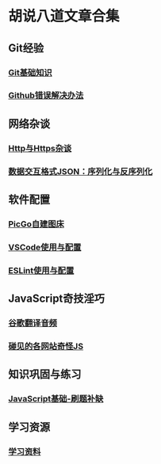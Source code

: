 # 胡说八道文章合集
## Git经验
### [Git基础知识](./../guide/git.md)
### [Github错误解决办法](./gitError.md)
## 网络杂谈
### [Http与Https杂谈](./http与https杂谈.md)
### [数据交互格式JSON：序列化与反序列化](JSON：序列化与反序列化.md)
## 软件配置
### [PicGo自建图床](./PicGo自定义图床.md)
### [VSCode使用与配置](VSCode使用与配置.md)
### [ESLint使用与配置](./ESLint使用与配置.md)
## JavaScript奇技淫巧
### [谷歌翻译音频](谷歌翻译音频.md)
### [碰见的各网站奇怪JS](碰见的各网站奇怪JS.md)
## 知识巩固与练习
### [JavaScript基础-刷题补缺](JavaScript基础-刷题补缺.md)
## 学习资源
### [学习资料](学习资料.md)